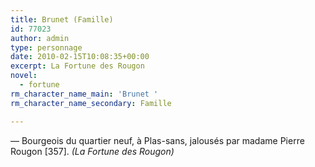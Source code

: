 ```yaml
---
title: Brunet (Famille)
id: 77023
author: admin
type: personnage
date: 2010-02-15T10:08:35+00:00
excerpt: La Fortune des Rougon
novel:
  - fortune
rm_character_name_main: 'Brunet '
rm_character_name_secondary: Famille

---
```

— Bourgeois du quartier neuf, à Plas-sans, jalousés par madame Pierre Rougon [357]. _(La Fortune des Rougon)_